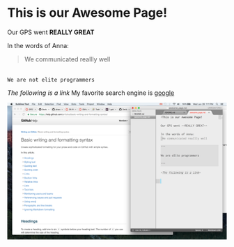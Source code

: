 # This is our Awesome Page!

Our GPS went **REALLY GREAT**

In the words of Anna:
>We communicated reallly well

```

We are not elite programmers

```

*The following is a link*
My favorite search engine is 
[google](http://www.google.com/)

![screenshot](./ss-pairing.png)